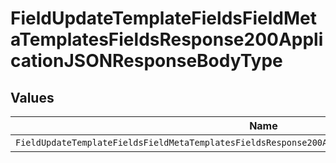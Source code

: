 # FieldUpdateTemplateFieldsFieldMetaTemplatesFieldsResponse200ApplicationJSONResponseBodyType


## Values

| Name                                                                                                | Value                                                                                               |
| --------------------------------------------------------------------------------------------------- | --------------------------------------------------------------------------------------------------- |
| `FieldUpdateTemplateFieldsFieldMetaTemplatesFieldsResponse200ApplicationJSONResponseBodyTypeNumber` | number                                                                                              |
